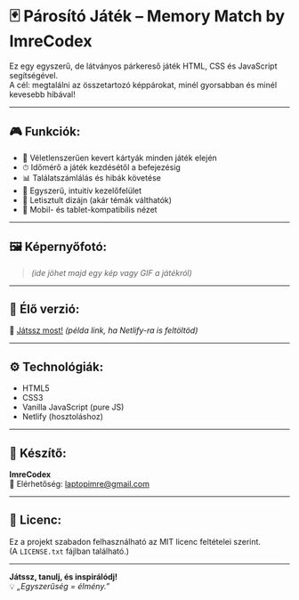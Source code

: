 # 🃏 Párosító Játék – Memory Match by ImreCodex

Ez egy egyszerű, de látványos párkereső játék HTML, CSS és JavaScript segítségével.  
A cél: megtalálni az összetartozó képpárokat, minél gyorsabban és minél kevesebb hibával!

---

## 🎮 Funkciók:

- 🔁 Véletlenszerűen kevert kártyák minden játék elején
- ⏱ Időmérő a játék kezdésétől a befejezésig
- 📊 Találatszámlálás és hibák követése
- 🧠 Egyszerű, intuitív kezelőfelület
- 🌙 Letisztult dizájn (akár témák válthatók)
- 📱 Mobil- és tablet-kompatibilis nézet

---

## 🖼 Képernyőfotó:

> *(ide jöhet majd egy kép vagy GIF a játékról)*

---

## 🔗 Élő verzió:

🔗 [Játssz most!](https://parkereso-imrecodex.netlify.app) *(példa link, ha Netlify-ra is feltöltöd)*

---

## ⚙️ Technológiák:

- HTML5
- CSS3
- Vanilla JavaScript (pure JS)
- Netlify (hosztoláshoz)

---

## 👤 Készítő:

**ImreCodex**  
📧 Elérhetőség: laptopimre@gmail.com

---

## 📜 Licenc:

Ez a projekt szabadon felhasználható az MIT licenc feltételei szerint.  
(A `LICENSE.txt` fájlban található.)

---

**Játssz, tanulj, és inspirálódj!**  
💡 *„Egyszerűség = élmény.”*
